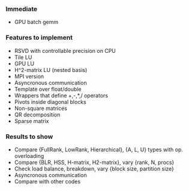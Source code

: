 ### Immediate
* GPU batch gemm

### Features to implement
* RSVD with controllable precision on CPU
* Tile LU
* GPU LU
* H^2-matrix LU (nested basis)
* MPI version
* Asyncronous communication
* Template over float/double
* Wrappers that define +,-,*,/ operators
* Pivots inside diagonal blocks
* Non-square matrices
* QR decomposition
* Sparse matrix

### Results to show
* Compare {FullRank, LowRank, Hierarchical}, {A, L, U} types with op. overloading
* Compare {BLR, HSS, H-matrix, H2-matrix}, vary {rank, N, procs}
* Check load balance, breakdown, vary {block size, partition size}
* Asyncronous communication
* Compare with other codes
